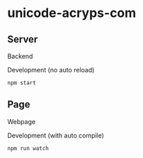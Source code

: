 # unicode-acryps-com

## Server
Backend

Development (no auto reload)
```
npm start
```

## Page
Webpage

Development (with auto compile)
```
npm run watch
```